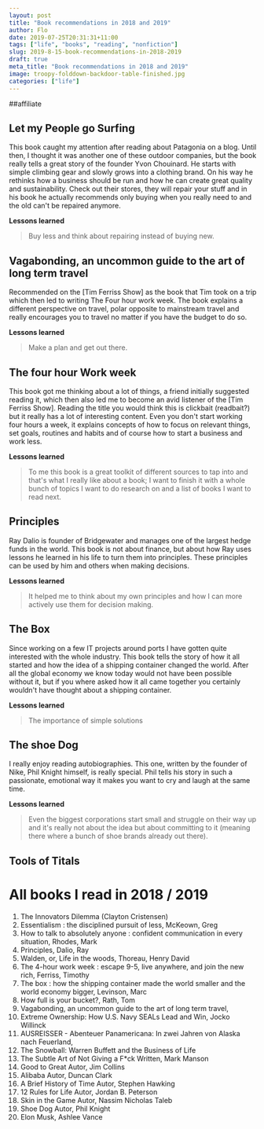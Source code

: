 ```yaml
---
layout: post
title: "Book recommendations in 2018 and 2019"
author: Flo
date: 2019-07-25T20:31:31+11:00
tags: ["life", "books", "reading", "nonfiction"]
slug: 2019-8-15-book-recommendations-in-2018-2019
draft: true
meta_title: "Book recommendations in 2018 and 2019"
image: troopy-folddown-backdoor-table-finished.jpg
categories: ["life"]
---
```


##affiliate

## Let my People go Surfing
This book caught my attention after reading about Patagonia on a blog. Until then, I thought it was another one of these outdoor companies, but the book really tells a great story of the founder Yvon Chouinard. He starts with simple climbing gear and slowly grows into a clothing brand. On his way he rethinks how a business should be run and how he can create great quality and sustainability. Check out their stores, they will repair your stuff and in his book he actually recommends only buying when you really need to and the old can't be repaired anymore.

**Lessons learned**
> Buy less and think about repairing instead of buying new.

## Vagabonding, an uncommon guide to the art of long term travel
Recommended on the [Tim Ferriss Show] as the book that Tim took on a trip which then led to writing The Four hour work week. The book explains a different perspective on travel, polar opposite to mainstream travel and really encourages you to travel no matter if you have the budget to do so.

**Lessons learned**
> Make a plan and get out there.

## The four hour Work week
This book got me thinking about a lot of things, a friend initially suggested reading it, which then also led me to become an avid listener of the [Tim Ferriss Show]. Reading the title you would think this is clickbait (readbait?) but it really has a lot of interesting content. Even you don't start working four hours a week, it explains concepts of how to focus on relevant things, set goals, routines and habits and of course how to start a business and work less.

**Lessons learned**
> To me this book is a great toolkit of different sources to tap into and that's what I really like about a book; I want to finish it with a whole bunch of topics I want to do research on and a list of books I want to read next.

## Principles
Ray Dalio is founder of Bridgewater and manages one of the largest hedge funds in the world. This book is not about finance, but about how Ray uses lessons he learned in his life to turn them into principles. These principles can be used by him and others when making decisions. 

**Lessons learned**
> It helped me to think about my own principles and how I can more actively use them for decision making.

## The Box
Since working on a few IT projects around ports I have gotten quite interested with the whole industry. This book tells the story of how it all started and how the idea of a shipping container changed the world. After all the global economy we know today would not have been possible without it, but if you where asked how it all came together you certainly wouldn't have thought about a shipping container.

**Lessons learned**
> The importance of simple solutions

## The shoe Dog 
I really enjoy reading autobiographies. This one, written by the founder of Nike, Phil Knight himself, is really special. Phil tells his story in such a passionate, emotional way it makes you want to cry and laugh at the same time.

**Lessons learned**
> Even the biggest corporations start small and struggle on their way up and it's really not about the idea but about committing to it (meaning there where a bunch of shoe brands already out there).

## Tools of Titals

# All books I read in 2018 / 2019
1. The Innovators Dilemma (Clayton Cristensen)
2. Essentialism : the disciplined pursuit of less, McKeown, Greg
3. How to talk to absolutely anyone : confident communication in every situation, Rhodes, Mark
4. Principles, Dalio, Ray
5. Walden, or, Life in the woods, Thoreau, Henry David
6. The 4-hour work week : escape 9-5, live anywhere, and join the new rich, Ferriss, Timothy
7. The box : how the shipping container made the world smaller and the world economy bigger, Levinson, Marc
8. How full is your bucket?, Rath, Tom
9. Vagabonding, an uncommon guide to the art of long term travel, 
10. Extreme Ownership: How U.S. Navy SEALs Lead and Win, Jocko Willinck
11. AUSREISSER - Abenteuer Panamericana: In zwei Jahren von Alaska nach Feuerland, 
12. The Snowball: Warren Buffett and the Business of Life
13. The Subtle Art of Not Giving a F*ck Written, Mark Manson
14. Good to Great Autor, Jim Collins
15. Alibaba Autor, Duncan Clark
16. A Brief History of Time Autor, Stephen Hawking
17. 12 Rules for Life Autor, Jordan B. Peterson
18. Skin in the Game Autor, Nassim Nicholas Taleb
19. Shoe Dog Autor, Phil Knight
20. Elon Musk, Ashlee Vance